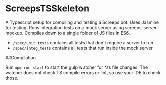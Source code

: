 # ScreepsTSSkeleton

A Typescript setup for compiling and testing a Screeps bot. Uses Jasmine for testing.
Runs integration tests on a mock server using screeps-server-mockup.
Compiles down to a single folder of JS files in ES6.

* `/spec/unit_tests` contains all tests that don't require a server to run
* `/spec/integ_tests` contains all tests that run inside the mock server

##Compilation

Run `npm run start` to start the gulp watcher for *.ts file changes.
The watcher does not check TS compile errors or lint, so use your IDE to check those.